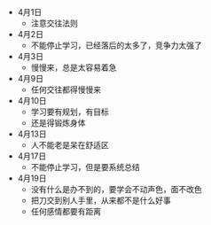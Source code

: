 * 4月1日
  * 注意交往法则
* 4月2日
  * 不能停止学习，已经落后的太多了，竞争力太强了
* 4月3日
  * 慢慢来，总是太容易着急
* 4月9日
  * 任何交往都得慢慢来
* 4月10日
  * 学习要有规划，有目标
  * 还是得锻炼身体
* 4月13日
  * 人不能老是呆在舒适区
* 4月17日
  * 不能停止学习，但是要系统总结
* 4月19日
  * 没有什么是办不到的，要学会不动声色，面不改色
  * 把刀交到别人手里，从来都不是什么好事
  * 任何感情都要有距离